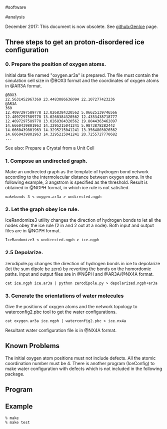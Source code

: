 #software

#analysis

December 2017: This document is now obsolete.  See [github:GenIce](github:GenIce) page.


## Three steps to get an proton-disordered ice configuration


### 0. Prepare the position of oxygen atoms.

Initial data file named "oxygen.ar3a" is prepared. The file must contain the simulation cell size in @BOX3 format and the coordinates of oxygen atoms in @AR3A format.

```
@BOX3
22.5631452967369 23.4483086636094 22.107277423236    
@AR3A      
360      
12.4097297589778 13.0268384320562 5.06625139746566    
12.4097297589778 13.0268384320562 12.4353438718777    
12.4097297589778 13.0268384320562 19.8044363462897    
14.6660439801963 14.3295215041241 5.9873878282442    
14.6660439801963 14.3295215041241 13.3564803026562    
14.6660439801963 14.3295215041241 20.7255727770682    
...
```
See also: Prepare a Crystal from a Unit Cell


### 1. Compose an undirected graph.

Make an undirected graph as the template of hydrogen bond network according to the intermolecular distance between oxygen atoms. In the following example, 3 angstrom is specified as the threshold. Result is obtained in @NGPH format, in which ice rule is not satisfied.

```
makebonds 3 < oxygen.ar3a > undirected.ngph
```

### 2. Let the graph obey ice rule.

IceRandomize3 utility changes the direction of hydrogen bonds to let all the nodes obey the ice rule (2 in and 2 out at a node). Both input and output files are in @NGPH format.

```
IceRandomize3 < undirected.ngph > ice.ngph
```

### 2.5 Depolarize.

zerodipole.py changes the direction of hydrogen bonds in ice to depolarize (let the sum dipole be zero) by reverting the bonds on the homordomic paths. Input and output files are in @NGPH and @AR3A/@NX4A format.

```
cat ice.ngph ice.ar3a | python zerodipole.py > depolarized.ngph+ar3a
```

### 3. Generate the orientations of water molecules

Give the positions of oxygen atoms and the network topology to waterconfig2.pbc tool to get the water configurations.

```
cat oxygen.ar3a ice.ngph | waterconfig2.pbc > ice.nx4a
```
Resultant water configuration file is in @NX4A format.


## Known Problems

The initial oxygen atom positions must not include defects. All the atomic coordination number must be 4. There is another program (IceConfig) to make water configuration with defects which is not included in the following package.


## Program

[](icesynthesize.tar.gz)


## Example

```
% make
% make test
